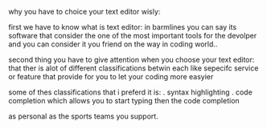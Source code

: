 why you have to choice your text editor wisly:

first we have to know what is text editor:
in barmlines you can say its software that consider the one of the most
important tools for the devolper and you can consider it you friend on the way in coding world..

second thing you have to give attention when you choose your text editor:
  that ther is alot of different classifications betwin each like sepecifc service or feature that provide
    for you to let your coding more easyier

some of thes classifications that i preferd it is:
. syntax highlighting
. code completion
which allows you to start typing then the code completion 






as personal as the sports teams
you support.
